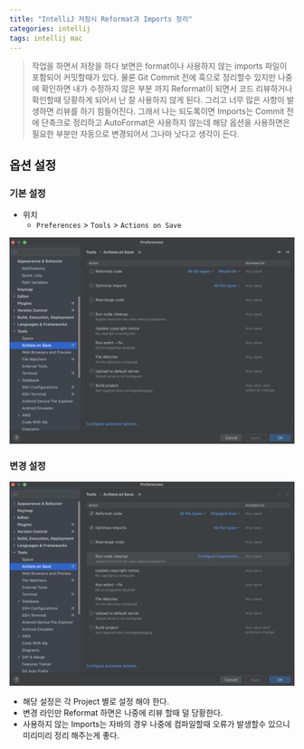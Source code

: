 ```yaml
---
title: "IntelliJ 저장시 Reformat과 Imports 정리"
categories: intellij  
tags: intellij mac
---
```


> 작업을 하면서 저장을 하다 보면은 format이나 사용하지 않는 imports 파일이 포함되어 커밋할때가 있다.
> 물론 Git Commit 전에 훅으로 정리할수 있지만 나중에 확인하면 내가 수정하지 않은 부분 까지 Reformat이 되면서
> 코드 리뷰하거나 확인할때 당황하게 되어서 난 잘 사용하지 않게 된다. 그리고 너무 많은 사항이 발생하면 리뷰를 하기 힘들어진다.
> 그래서 나는 되도록이면 Imports는 Commit 전에 단축크로 정리하고 AutoFormat은 사용하지 않는데
> 해당 옵션을 사용하면은 필요한 부분만 자동으로 변경되어서 그나마 낫다고 생각이 든다.

## 옵션 설정

### 기본 설정

* 위치
    * `Preferences` > `Tools` > `Actions on Save`

![기본](/assets/images/2022-03-20/default.png)

### 변경 설정

![설정](/assets/images/2022-03-20/after.png)

* 해당 설정은 각 Project 별로 설정 해야 한다.
* 변경 라인만 Reformat 하면은 나중에 리뷰 할때 덜 당황한다.
* 사용하지 않는 Imports는 자바의 경우 나중에 컴파일할때 오류가 발생할수 있으니 미리미리 정리 해주는게 좋다.
